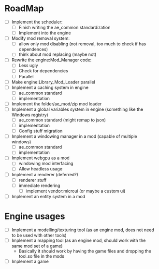 # RoadMap
-[ ] Implement the scheduler:
	-[ ] Finish writing the ae_common standardization
	-[ ] Implement into the engine
-[ ] Modify mod removal system:
	-[ ] allow only mod disabling (not removal, too much to check if has dependences)
	-[ ] think about mod replacing (maybe not)
-[ ] Rewrite the engine:Mod_Manager code:
	-[ ] Less ugly
	-[ ] Check for dependencies
	-[ ] Parallel
-[ ] Make engine:Library_Mod_Loader parallel
-[ ] Implement a caching system in engine
	-[ ] ae_common standard
	-[ ] implementation
-[ ] Implement the folder/ae_mod/zip mod loader
-[ ] Implement a global variables system in engine (something like the Windows registry)
	-[ ] ae_common standard (might remap to json)
	-[ ] implementation
	-[ ] Config stuff migration
-[ ] Implement a windowing manager in a mod (capable of multiple windows)
	-[ ] ae_common standard
	-[ ] implementation
-[ ] Implement webgpu as a mod
	-[ ] windowing mod interfacing
	-[ ] Allow headless usage
-[ ] Implement a renderer (deferred?)
	-[ ] renderer stuff
	-[ ] immediate rendering
		-[ ] implement vendor:microui (or maybe a custom ui)
-[ ] Implement an entity system in a mod

# Engine usages
-[ ] Implement a modelling/texturing tool (as an engine mod, does not need to be used with other tools)
-[ ] Implement a mapping tool (as an engine mod, should work with the same mod set of a game)
	- Basically it should work by having the game files and dropping the tool.so file in the mods
-[ ] Implement a game

